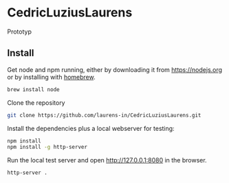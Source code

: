 # CedricLuziusLaurens
Prototyp

## Install

Get node and npm running, either by downloading it from <https://nodejs.org> or by installing with [homebrew](https://brew.sh).

```bash
brew install node
```

Clone the repository

```bash
git clone https://github.com/laurens-in/CedricLuziusLaurens.git
```

Install the dependencies plus a local webserver for testing:

```bash
npm install
npm install -g http-server
```

Run the local test server and open <http://127.0.0.1:8080> in the browser.

```bash
http-server .
```
